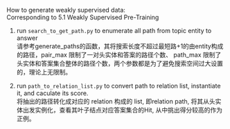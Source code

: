 How to generate weakly supervised data:  
Corresponding to  5.1 Weakly Supervised Pre-Training

1. run ```search_to_get_path.py``` to enumerate all path from topic entity to answer   
请参考generate_paths的函数，其将搜索长度不超过最短路+1的由entity构成的路径，pair_max 限制了一对头实体和答案的路径个数、
path_max 限制了头实体和答案集合整体的路径个数，两个参数都是为了避免搜索空间过大设置的，理论上无限制。

2. run ```path_to_relation_list.py``` to convert path to relation list, instantiate it, and caculate its score.  
将抽出的路径转化成对应的 relation 构成的 list, 即relation path, 将其从头实体出发实例化，查看其叶子结点对应答案集合的Hit, 从中挑出得分较高的作为正例。
